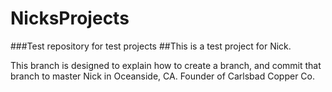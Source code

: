# NicksProjects
###Test repository for test projects
##This is a test project for Nick. 

This branch is designed to explain how to create a branch, and commit that branch to master
Nick in Oceanside, CA. Founder of Carlsbad Copper Co. 
